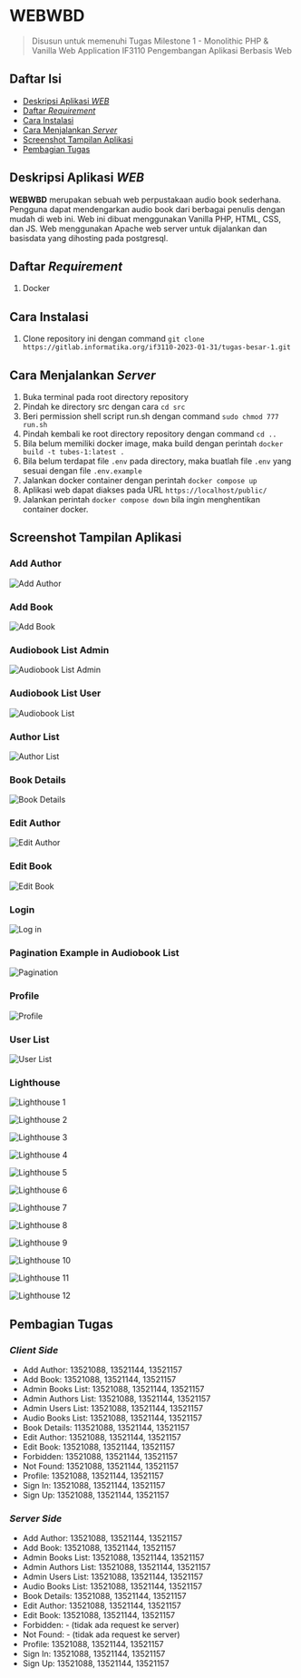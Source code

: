# WEBWBD

> Disusun untuk memenuhi Tugas Milestone 1 - Monolithic PHP & Vanilla Web Application IF3110 Pengembangan Aplikasi Berbasis Web

## Daftar Isi

- [Deskripsi Aplikasi _WEB_](#deskripsi-aplikasi-web)
- [Daftar _Requirement_](#daftar-requirement)
- [Cara Instalasi](#cara-instalasi)
- [Cara Menjalankan _Server_](#cara-menjalankan-server)
- [Screenshot Tampilan Aplikasi](#screenshot-tampilan-aplikasi)
- [Pembagian Tugas](#pembagian-tugas)

## Deskripsi Aplikasi _WEB_

**WEBWBD** merupakan sebuah web perpustakaan audio book sederhana. Pengguna dapat mendengarkan audio book dari berbagai penulis dengan mudah di web ini. Web ini dibuat menggunakan Vanilla PHP, HTML, CSS, dan JS. Web menggunakan Apache web server untuk dijalankan dan basisdata yang dihosting pada postgresql.

## Daftar _Requirement_

1. Docker

## Cara Instalasi

1. Clone repository ini dengan command `git clone https://gitlab.informatika.org/if3110-2023-01-31/tugas-besar-1.git`

## Cara Menjalankan _Server_

1. Buka terminal pada root directory repository
2. Pindah ke directory src dengan cara `cd src`
3. Beri permission shell script run.sh dengan command `sudo chmod 777 run.sh`
4. Pindah kembali ke root directory repository dengan command `cd ..`
5. Bila belum memiliki docker image, maka build dengan perintah `docker build -t tubes-1:latest .`
6. Bila belum terdapat file `.env` pada directory, maka buatlah file `.env` yang sesuai dengan file `.env.example`
7. Jalankan docker container dengan perintah `docker compose up`
8. Aplikasi web dapat diakses pada URL `https://localhost/public/`
9. Jalankan perintah `docker compose down` bila ingin menghentikan container docker.

## Screenshot Tampilan Aplikasi

### Add Author

![Add Author](./img/addauthor.png)

### Add Book

![Add Book](./img/addauthor.png)

### Audiobook List Admin

![Audiobook List Admin](./img/addauthor.png)

### Audiobook List User

![Audiobook List](./img/addauthor.png)

### Author List

![Author List](./img/authorlist.png)

### Book Details

![Book Details](./img/bookdetails.png)

### Edit Author

![Edit Author](./img/editauthorr.png)

### Edit Book

![Edit Book](./img/editbook.png)

### Login

![Log in](./img/login.png)

### Pagination Example in Audiobook List

![Pagination](./img/pagination.png)

### Profile

![Profile](./img/profile.png)

### User List

![User List](./img/userlist.png)

### Lighthouse
![Lighthouse 1](./img/l1.png)

![Lighthouse 2](./img/l2.png)

![Lighthouse 3](./img/l3.png)

![Lighthouse 4](./img/l4.png)

![Lighthouse 5](./img/l5.png)

![Lighthouse 6](./img/l6.png)

![Lighthouse 7](./img/l7.png)

![Lighthouse 8](./img/l8.png)

![Lighthouse 9](./img/l9.png)

![Lighthouse 10](./img/l10.png)

![Lighthouse 11](./img/l11.png)

![Lighthouse 12](./img/l12.png)

## Pembagian Tugas

### _Client Side_

- Add Author: 13521088, 13521144, 13521157
- Add Book: 13521088, 13521144, 13521157
- Admin Books List: 13521088, 13521144, 13521157
- Admin Authors List: 13521088, 13521144, 13521157
- Admin Users List: 13521088, 13521144, 13521157
- Audio Books List: 13521088, 13521144, 13521157
- Book Details: 113521088, 13521144, 13521157
- Edit Author: 13521088, 13521144, 13521157
- Edit Book: 13521088, 13521144, 13521157
- Forbidden: 13521088, 13521144, 13521157
- Not Found: 13521088, 13521144, 13521157
- Profile: 13521088, 13521144, 13521157
- Sign In: 13521088, 13521144, 13521157
- Sign Up: 13521088, 13521144, 13521157

### _Server Side_

- Add Author: 13521088, 13521144, 13521157
- Add Book: 13521088, 13521144, 13521157
- Admin Books List: 13521088, 13521144, 13521157
- Admin Authors List: 13521088, 13521144, 13521157
- Admin Users List: 13521088, 13521144, 13521157
- Audio Books List: 13521088, 13521144, 13521157
- Book Details: 13521088, 13521144, 13521157
- Edit Author: 13521088, 13521144, 13521157
- Edit Book: 13521088, 13521144, 13521157
- Forbidden: - (tidak ada request ke server)
- Not Found: - (tidak ada request ke server)
- Profile: 13521088, 13521144, 13521157
- Sign In: 13521088, 13521144, 13521157
- Sign Up: 13521088, 13521144, 13521157
